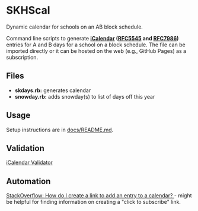 # SKHScal

Dynamic calendar for schools on an AB block schedule.

Command line scripts to generate **[iCalendar][] ([RFC5545][] and [RFC7986][])** entries for A and B days for a school on a block schedule. The file can be imported directly or it can be hosted on the web (e.g., GitHub Pages) as a subscription.

[icalendar]: <https://en.wikipedia.org/wiki/ICalendar>
[rfc5545]: <https://icalendar.org/RFC-Specifications/iCalendar-RFC-5545/>
[rfc7986]: <https://icalendar.org/RFC-Specifications/iCalendar-RFC-7986/>

## Files

* **skdays.rb:** generates calendar
* **snowday.rb:** adds snowday(s) to list of days off this year

## Usage

Setup instructions are in [docs/README.md][instructions].

[instructions]: <docs/README.md>

## Validation

[iCalendar Validator](https://icalendar.org/validator.html)

## Automation

[StackOverflow: How do I create a link to add an entry to a calendar?
](https://stackoverflow.com/questions/5831877/how-do-i-create-a-link-to-add-an-entry-to-a-calendar) - might be helpful for finding information on creating a "click to subscribe" link.
